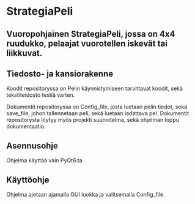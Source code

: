 # StrategiaPeli

## Vuoropohjainen StrategiaPeli, jossa on 4x4 ruudukko, pelaajat vuorotellen iskevät tai liikkuvat.

## Tiedosto- ja kansiorakenne
Koodit repositoryssa on Pelin käynnistymiseen tarvittavat koodit, 
sekä tekstiteidosto testiä varten.

Dokumentit repositoryssa on Config_file, josta luetaan pelin tiedot, sekä save_file, johon tallennetaan peli, sekä luetaan ladattava pel.
Dokumentit repositorysta löytyy myös projekti suunnitelma, sekä ohjelman loppu dokumentaatio.

## Asennusohje

Ohjelma käyttää vain PyQt6:ta

## Käyttöohje
Ohjelma ajetaan ajamalla GUI luokka ja valitsemalla Config_file. 
  
